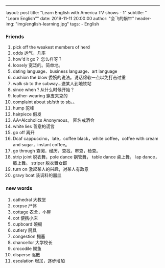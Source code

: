 ---
layout:     post
title:      "Learn English with America TV shows - 1"
subtitle:   " \"Learn English\""
date:       2019-11-11 20:00:00
author:     "会飞的蜗牛"
header-img: "img/english-learning.jpg"
tags:
    - English

### Friends
1. pick off the weakest members of herd
2. odds 运气，几率
3. how'd it go？ 怎么样呀？
4. loosely 宽泛的。简单地。
5. dating language、business language、art language 
6. cushion the blow  委婉的说法。说话绵软一点以免打击过重
7. walk sb to the subway...送某人到地铁站
8. since when？从什么时候开始？
9. leather-wearing 穿皮夹克的
10. complaint about sb/sth to sb。。
11. hump 驼峰
12. hairpiece  假发
13. AA=Alcoholics Anonymous。 匿名戒酒会
14. white lies 善意的谎言
15. go off 离开
16. Dcaf cappuccino，late，coffee black，white coffee，coffee with cream and sugar，instant coffee。
17. go through 查阅，经历，查找，审查，检查。
18. strip joint 脱衣舞，pole dance 钢管舞， table dance 桌上舞， lap dance， 膝上舞。 striper 脱衣舞女郎
19. turn on 激起某人的兴趣，对某人有敌意
20. gravy boat 装调料的器皿

### new words
1. cathedral 大教堂
2. corpse 尸体
3. cottage 农舍，小屋
4. cot 便携小床
5. cupboard 碗橱
6. cutlery 厨具
7. congestion 拥塞
8. chancellor 大学校长
9. crocodile 鳄鱼
10. disperse 驱散
11. escalation  增加，逐步增加